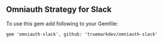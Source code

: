 ## Omniauth Strategy for Slack

To use this gem add following to your Gemfile:
```
gem 'omniauth-slack', github: 'truemarkdev/omniauth-slack'
```
